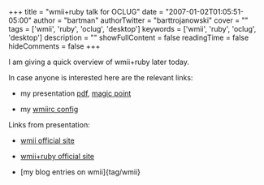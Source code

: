 +++
title = "wmii+ruby talk for OCLUG"
date = "2007-01-02T01:05:51-05:00"
author = "bartman"
authorTwitter = "barttrojanowski"
cover = ""
tags = ['wmii', 'ruby', 'oclug', 'desktop']
keywords = ['wmii', 'ruby', 'oclug', 'desktop']
description = ""
showFullContent = false
readingTime = false
hideComments = false
+++

I am giving a quick overview of wmii+ruby later today.



In case anyone is interested here are the relevant links:



  - my presentation [pdf](/~bart/slides/intro-to-wmii+ruby/intro-to-wmii+ruby.pdf), [magic point](/~bart/slides/intro-to-wmii+ruby/intro-to-wmii+ruby.tgz)

  - my [wmiirc config](/~bart/conf/wmii-3)



Links from presentation:



  - [wmii official site](http://wmii.suckless.org/)

  - [wmii+ruby official site](http://eigenclass.org/hiki.rb?wmii+ruby)

  - [my blog entries on wmii]{tag/wmii}
